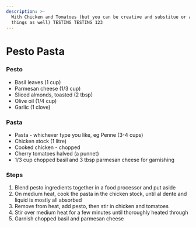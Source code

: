 ```yaml
---
description: >-
  With Chicken and Tomatoes (but you can be creative and substitue or add other
  things as well) TESTING TESTING 123
---
```


# Pesto Pasta

### Pesto 

* Basil leaves \(1 cup\)
* Parmesan cheese \(1/3 cup\)
* Sliced almonds, toasted \(2 tbsp\) 
* Olive oil \(1/4 cup\)
* Garlic \(1 clove\)

### Pasta

* Pasta - whichever type you like, eg Penne  \(3-4 cups\)
* Chicken stock \(1 litre\)
* Cooked chicken - chopped 
* Cherry tomatoes halved \(a punnet\)
* 1/3 cup chopped basil and 3 tbsp parmesan cheese for garnishing

### Steps 

1. Blend pesto ingredients together in a food processor and put aside 
2. On medium heat, cook the pasta in the chicken stock, until al dente and liquid is mostly all absorbed
3. Remove from heat, add pesto, then stir in chicken and tomatoes 
4. Stir over medium heat for a few minutes until thoroughly heated through
5. Garnish chopped basil and parmesan cheese 



